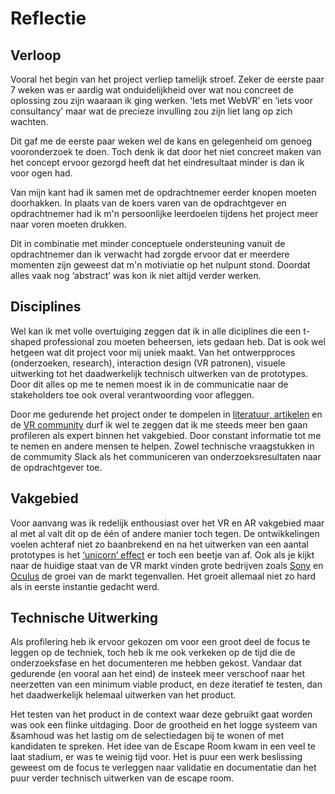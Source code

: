 # Reflectie

## Verloop
Vooral het begin van het project verliep tamelijk stroef. Zeker de eerste paar 7 weken was er aardig wat onduidelijkheid over wat nou concreet de oplossing zou zijn waaraan ik ging werken. ‘Iets met WebVR’ en ‘iets voor consultancy’ maar wat de precieze invulling zou zijn liet lang op zich wachten.

Dit gaf me de eerste paar weken wel de kans en gelegenheid om genoeg vooronderzoek te doen. Toch denk ik dat door het niet concreet maken van het concept ervoor gezorgd heeft dat het eindresultaat minder is dan ik voor ogen had.

Van mijn kant had ik samen met de opdrachtnemer eerder knopen moeten doorhakken. In plaats van de koers varen van de opdrachtgever en opdrachtnemer had ik m'n persoonlijke leerdoelen tijdens het project meer naar voren moeten drukken. 

Dit in combinatie met minder conceptuele ondersteuning vanuit de opdrachtnemer dan ik verwacht had zorgde ervoor dat er meerdere momenten zijn geweest dat m'n motiviatie op het nulpunt stond. Doordat alles vaak nog ‘abstract’ was kon ik niet altijd verder werken. 

## Disciplines
Wel kan ik met volle overtuiging zeggen dat ik in alle diciplines die een t-shaped professional zou moeten beheersen, iets gedaan heb. Dat is ook wel hetgeen wat dit project voor mij uniek maakt. Van het ontwerpproces (onderzoeken, research), interaction design (VR patronen), visuele uitwerking tot het daadwerkelijk technisch uitwerken van de prototypes. Door dit alles op me te nemen moest ik in de communicatie naar de stakeholders toe ook overal verantwoording voor afleggen.

Door me gedurende het project onder te dompelen in [literatuur, artikelen](https://productbiografie.dandevri.es/misc/LITERATURE.html) en de [VR community](https://aframe.io/community/) durf ik wel te zeggen dat ik me steeds meer ben gaan profileren als expert binnen het vakgebied. Door constant informatie tot me te nemen en andere mensen te helpen. Zowel technische vraagstukken in de commumity Slack als het communiceren van onderzoeksresultaten naar de opdrachtgever toe.

## Vakgebied
Voor aanvang was ik redelijk enthousiast over het VR en AR vakgebied maar al met al valt dit op de één of andere manier toch tegen. De ontwikkelingen voelen achteraf niet zo baanbrekend en na het uitwerken van een aantal prototypes is het [‘unicorn’ effect](https://www.quora.com/What-is-the-Unicorn-Effect) er toch een beetje van af. Ook als je kijkt naar de huidige staat van de VR markt vinden grote bedrijven zoals [Sony](https://tweakers.net/nieuws/138889/sony-groei-van-de-vr-markt-valt-tegen.html) en [Oculus](https://www.gamesindustry.biz/articles/2018-05-09-oculus-we-dont-want-exclusivity-we-want-vr-to-thrive) de groei van de markt tegenvallen. Het groeit allemaal niet zo hard als in eerste instantie gedacht werd.

## Technische Uitwerking
Als profilering heb ik ervoor gekozen om voor een groot deel de focus te leggen op de techniek, toch heb ik me ook verkeken op de tijd die de onderzoeksfase en het documenteren me hebben gekost. Vandaar dat gedurende (en vooral aan het eind) de insteek meer verschoof naar het neerzetten van een minimum viable product, en deze iteratief te testen, dan het daadwerkelijk helemaal uitwerken van het product. 

Het testen van het product in de context waar deze gebruikt gaat worden was ook een flinke uitdaging. Door de grootheid en het logge systeem van &samhoud was het lastig om de selectiedagen bij te wonen of met kandidaten te spreken. Het idee van de Escape Room kwam in een veel te laat stadium, er was te weinig tijd voor. Het is puur een werk beslissing geweest om de focus te verleggen naar validatie en documentatie dan het puur verder technisch uitwerken van de escape room.
